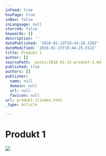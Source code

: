 ```yaml
---
inFeed: true
hasPage: true
inNav: false
inLanguage: null
starred: false
keywords: []
description: ''
datePublished: '2016-01-23T19:44:28.326Z'
dateModified: '2016-01-23T19:44:25.552Z'
title: Produkt 1
author: []
sourcePath: _posts/2016-01-23-produkt-1.md
published: true
authors: []
publisher:
  name: null
  domain: null
  url: null
  favicon: null
url: produkt-1/index.html
_type: Article

---
```

# Produkt 1
![](https://the-grid-user-content.s3-us-west-2.amazonaws.com/8ba8995c-0d71-4728-b77a-3ea8ed16985c.jpg)